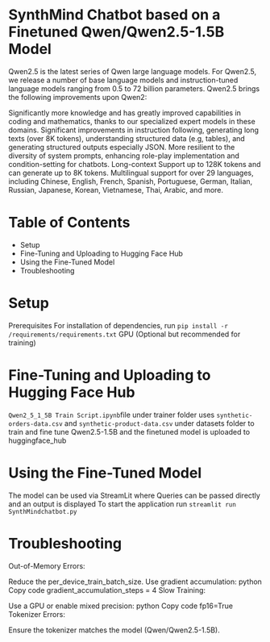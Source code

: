 

# SynthMind Chatbot based on a Finetuned Qwen/Qwen2.5-1.5B Model

Qwen2.5 is the latest series of Qwen large language models. For Qwen2.5, we release a number of base language models and instruction-tuned language models ranging from 0.5 to 72 billion parameters. Qwen2.5 brings the following improvements upon Qwen2:

Significantly more knowledge and has greatly improved capabilities in coding and mathematics, thanks to our specialized expert models in these domains.
Significant improvements in instruction following, generating long texts (over 8K tokens), understanding structured data (e.g, tables), and generating structured outputs especially JSON. More resilient to the diversity of system prompts, enhancing role-play implementation and condition-setting for chatbots.
Long-context Support up to 128K tokens and can generate up to 8K tokens.
Multilingual support for over 29 languages, including Chinese, English, French, Spanish, Portuguese, German, Italian, Russian, Japanese, Korean, Vietnamese, Thai, Arabic, and more.

# Table of Contents
* Setup
* Fine-Tuning and Uploading to Hugging Face Hub
* Using the Fine-Tuned Model
* Troubleshooting

# Setup
Prerequisites
For installation of dependencies, run ```pip install -r /requirements/requirements.txt```
GPU (Optional but recommended for training)

# Fine-Tuning and Uploading to Hugging Face Hub
```Qwen2_5_1_5B Train Script.ipynb```file under trainer folder uses ```synthetic-orders-data.csv``` and ```synthetic-product-data.csv``` under datasets folder to train and fine tune Qwen2.5-1.5B
and the finetuned model is uploaded to huggingface_hub

# Using the Fine-Tuned Model
The model can be used via StreamLit where Queries can be passed directly and an output is displayed
To start the application run ```streamlit run SynthMindchatbot.py```

# Troubleshooting
Out-of-Memory Errors:

Reduce the per_device_train_batch_size.
Use gradient accumulation:
python
Copy code
gradient_accumulation_steps = 4
Slow Training:

Use a GPU or enable mixed precision:
python
Copy code
fp16=True
Tokenizer Errors:

Ensure the tokenizer matches the model (Qwen/Qwen2.5-1.5B).
